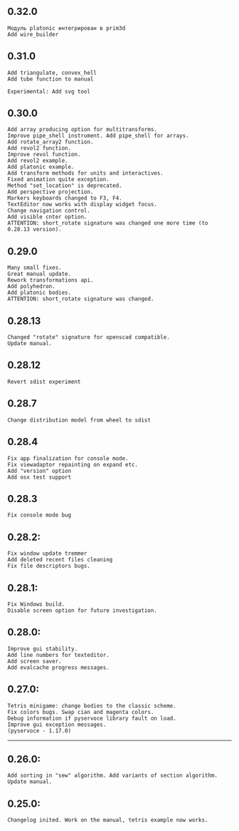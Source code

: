 ## 0.32.0
	Модуль platonic интегрирован в prim3d
	Add wire_builder

## 0.31.0
	Add triangulate, convex_hell
	Add tube function to manual

	Experimental: Add svg tool

## 0.30.0
	Add array producing option for multitransforms.
	Improve pipe_shell instrument. Add pipe_shell for arrays.
	Add rotate_array2 function.
	Add revol2 function.
	Improve revol function.
	Add revol2 example.
	Add platonic example.
	Add transform methods for units and interactives. 
	Fixed animation quite exception.
	Method "set_location" is deprecated.
	Add perspective projection.
	Markers keyboards changed to F3, F4.
	TextEditor now works with display widget focus.
	Change navigation control.
	Add visible cnter option.
	ATTENTION: short_rotate signature was changed one more time (to 0.28.13 version).

## 0.29.0
	Many small fixes.
	Great manual update.
	Rework transformations api.
	Add polyhedron.	
	Add platonic bodies.
	ATTENTION: short_rotate signature was changed.

## 0.28.13
	Changed "rotate" signature for openscad compatible.
	Update manual.

## 0.28.12
	Revert sdist experiment

## 0.28.7
	Change distribution model from wheel to sdist

## 0.28.4
	Fix app finalization for console mode.
	Fix viewadaptor repainting on expand etc.
	Add "version" option
	Add osx test support 

## 0.28.3
	Fix console mode bug

## 0.28.2:
	Fix window update tremmer
	Add deleted recent files cleaning
	Fix file descriptors bugs.

## 0.28.1:
	Fix Windows build.
	Disable screen option for future investigation.

## 0.28.0:
	Improve gui stability.
	Add line numbers for texteditor.
	Add screen saver.
	Add evalcache progress messages. 

## 0.27.0:
	Tetris minigame: change bodies to the classic scheme. 
	Fix colors bugs. Swap cian and magenta colors.
	Debug information if pyservoce library fault on load.
	Improve gui exception messages.
	(pyservoce - 1.17.0)

-------------------------------------------------------------------
## 0.26.0: 
	Add sorting in "sew" algorithm. Add variants of section algorithm. Update manual. 

## 0.25.0: 
	Changelog inited. Work on the manual, tetris example now works. 


